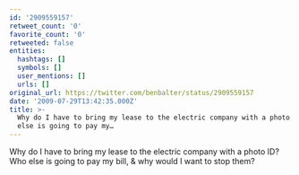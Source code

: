 ```yaml
---
id: '2909559157'
retweet_count: '0'
favorite_count: '0'
retweeted: false
entities:
  hashtags: []
  symbols: []
  user_mentions: []
  urls: []
original_url: https://twitter.com/benbalter/status/2909559157
date: '2009-07-29T13:42:35.000Z'
title: >-
  Why do I have to bring my lease to the electric company with a photo ID? Who
  else is going to pay my…
---
```


Why do I have to bring my lease to the electric company with a photo ID? Who else is going to pay my bill, & why would I want to stop them?